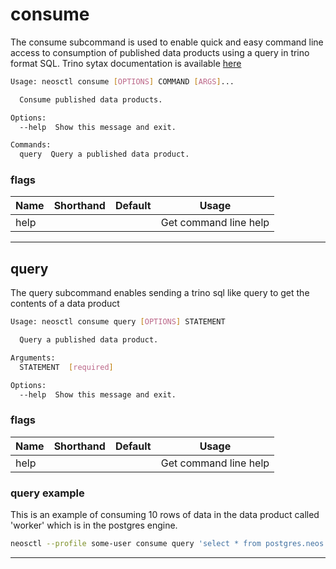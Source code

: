 # consume  

The consume subcommand is used to enable quick and easy command line access to consumption of published data products using a query in trino format SQL. Trino sytax documentation is available [here](https://trino.io/docs/current/sql.html)

```bash
Usage: neosctl consume [OPTIONS] COMMAND [ARGS]...

  Consume published data products.

Options:
  --help  Show this message and exit.

Commands:
  query  Query a published data product.
```

### flags

|Name|Shorthand|Default|Usage|
|----|---------|-------|-----|
|help|||Get command line help|

---

## query

The query subcommand enables sending a trino sql like query to get the contents of a data product  

```bash
Usage: neosctl consume query [OPTIONS] STATEMENT

  Query a published data product.

Arguments:
  STATEMENT  [required]

Options:
  --help  Show this message and exit. 
```

### flags  

|Name|Shorthand|Default|Usage|
|----|---------|-------|-----|
|help|||Get command line help|

### query example

This is an example of consuming 10 rows of data in the data product called 'worker' which is in the postgres engine.  

```bash  
neosctl --profile some-user consume query 'select * from postgres.neos.worker limit 10'
```

---
